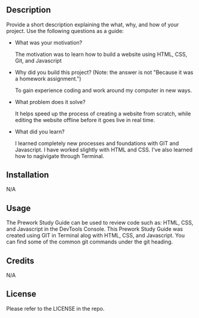 # <Prework Study Guide Webpage>

## Description

Provide a short description explaining the what, why, and how of your project. Use the following questions as a guide:

- What was your motivation?

    The motivation was to learn how to build a website using HTML, CSS, Git, and Javascript

- Why did you build this project? (Note: the answer is not "Because it was a homework assignment.")

    To gain experience coding and work around my computer in new ways.

- What problem does it solve?

    It helps speed up the process of creating a website from scratch, while editing the website offline before it goes live in real time.

- What did you learn?

     I learned completely new processes and foundations with GIT and Javascript. I have worked slightly with HTML and CSS. I've also learned how to nagivigate through Terminal. 

## Installation

N/A

## Usage

The Prework Study Guide can be used to review code such as: HTML, CSS, and Javascript in the DevTools Console. This Prework Study Guide was created using GIT in Terminal alog with HTML, CSS, and Javascript. You can find some of the common git commands under the git heading. 
## Credits

N/A

## License

Please refer to the LICENSE in the repo.

